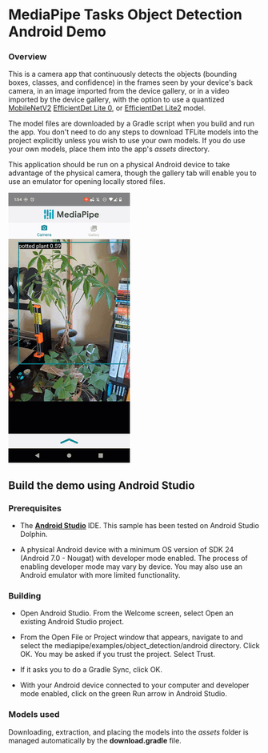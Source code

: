 
# MediaPipe Tasks Object Detection Android Demo

### Overview

This is a camera app that continuously detects the objects (bounding boxes, classes, and confidence) in the frames seen by your device's back camera, in an image imported from the device gallery,  or in a video imported by the device gallery, with the option to use a quantized [MobileNetV2](https://storage.cloud.google.com/tf_model_garden/vision/qat/mobilenetv2_ssd_coco/mobilenetv2_ssd_256_uint8.tflite) [EfficientDet Lite 0](https://storage.googleapis.com/mediapipe-tasks/object_detector/efficientdet_lite0_uint8.tflite), or [EfficientDet Lite2](https://storage.googleapis.com/mediapipe-tasks/object_detector/efficientdet_lite2_uint8.tflite) model.

The model files are downloaded by a Gradle script when you build and run the app. You don't need to do any steps to download TFLite models into the project explicitly unless you wish to use your own models. If you do use your own models, place them into the app's *assets* directory.

This application should be run on a physical Android device to take advantage of the physical camera, though the gallery tab will enable you to use an emulator for opening locally stored files.

![Object Detection Demo](object_detection.gif?raw=true "Object Detection Demo")

## Build the demo using Android Studio

### Prerequisites

*   The **[Android Studio](https://developer.android.com/studio/index.html)**
    IDE. This sample has been tested on Android Studio Dolphin.

*   A physical Android device with a minimum OS version of SDK 24 (Android 7.0 -
    Nougat) with developer mode enabled. The process of enabling developer mode
    may vary by device. You may also use an Android emulator with more limited
    functionality.

### Building

*   Open Android Studio. From the Welcome screen, select Open an existing
    Android Studio project.

*   From the Open File or Project window that appears, navigate to and select
    the mediapipe/examples/object_detection/android directory. Click OK. You may
    be asked if you trust the project. Select Trust.

*   If it asks you to do a Gradle Sync, click OK.

*   With your Android device connected to your computer and developer mode
    enabled, click on the green Run arrow in Android Studio.

### Models used

Downloading, extraction, and placing the models into the *assets* folder is
managed automatically by the **download.gradle** file.